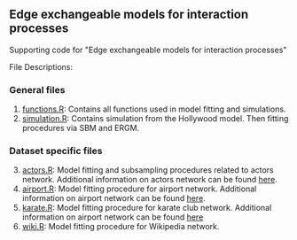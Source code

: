 ## Edge exchangeable models for interaction processes ##

Supporting code for "Edge exchangeable models for interaction processes"

File Descriptions:

### General files ###

1. [functions.R](functions.R): Contains all functions used in model
fitting and simulations.
2. [simulation.R](simulation.R): Contains simulation from the
Hollywood model. Then fitting procedures via SBM and ERGM.

### Dataset specific files ###

3. [actors.R](actors.R): Model fitting and subsampling procedures
related to actors network. Additional information on actors
network can be found [here](http://www3.nd.edu/~networks/resources/actor/actor.dat.gz).
4. [airport.R](airport.R): Model fitting procedure for airport network. Additional information on
airport network can be found [here](https://toreopsahl.com/datasets/).
5. [karate.R](karate.R): Model fitting procedure for karate club network. Additional information on
airport network can be found [here](http://snap.stanford.edu/data/wiki-Vote.html)
6. [wiki.R](wiki.R): Model fitting procedure for Wikipedia network. 


